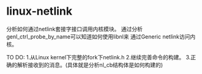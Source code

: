 # linux-netlink
分析如何通过netlink套接字接口调用内核模块。
通过分析genl_ctrl_probe_by_name可以知道如何使用libnl来
通过Generic netlink访问内核。


TO DO:
1.从Linux kernel下完整的fork下netlink.h
2.继续完善命令的构建。
3.正确的解析接收到的消息。(具体就是分析nl_cb结构体是如何构建的)
